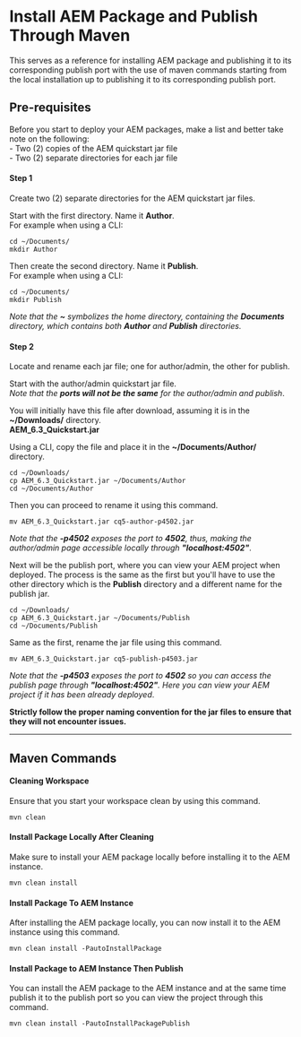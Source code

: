 # Install AEM Package and Publish Through Maven
This serves as a reference for installing AEM package and publishing it to its corresponding publish port with the use of maven commands starting from the local installation up to publishing it to its corresponding publish port.

## Pre-requisites
Before you start to deploy your AEM packages, make a list and better take note on the following:  
    - Two (2) copies of the AEM quickstart jar file  
    - Two (2) separate directories for each jar file
  
#### Step 1
Create two (2) separate directories for the AEM quickstart jar files.  
  
Start with the first directory. Name it **Author**.  
For example when using a CLI:  
```
cd ~/Documents/
mkdir Author
```
Then create the second directory. Name it **Publish**.  
For example when using a CLI:  
```
cd ~/Documents/
mkdir Publish
```
  
*Note that the **~** symbolizes the home directory, containing the **Documents** directory, which contains both **Author** and **Publish** directories.*  

#### Step 2
Locate and rename each jar file; one for author/admin, the other for publish.  
  
Start with the author/admin quickstart jar file.  
*Note that the **ports will not be the same** for the author/admin and publish*.  
  
You will initially have this file after download, assuming it is in the **~/Downloads/** directory.  
**AEM_6.3_Quickstart.jar**  
  
Using a CLI, copy the file and place it in the **~/Documents/Author/** directory.  
```
cd ~/Downloads/
cp AEM_6.3_Quickstart.jar ~/Documents/Author
cd ~/Documents/Author
```  
Then you can proceed to rename it using this command.  
```
mv AEM_6.3_Quickstart.jar cq5-author-p4502.jar
```  
*Note that the **-p4502** exposes the port to **4502**, thus, making the author/admin page accessible locally through **"localhost:4502"***.  
  
Next will be the publish port, where you can view your AEM project when deployed. The process is the same as the first but you'll have to use the other directory which is the **Publish** directory and a different name for the publish jar.  
```
cd ~/Downloads/
cp AEM_6.3_Quickstart.jar ~/Documents/Publish
cd ~/Documents/Publish
```  
Same as the first, rename the jar file using this command.  
```
mv AEM_6.3_Quickstart.jar cq5-publish-p4503.jar
```  
*Note that the **-p4503** exposes the port to **4502** so you can access the publish page through **"localhost:4502"**. Here you can view your AEM project if it has been already deployed*.  

**Strictly follow the proper naming convention for the jar files to ensure that they will not encounter issues.**

___
## Maven Commands
#### Cleaning Workspace
Ensure that you start your workspace clean by using this command.  
```
mvn clean
```
  
#### Install Package Locally After Cleaning
Make sure to install your AEM package locally before installing it to the AEM instance.  
```
mvn clean install
```

#### Install Package To AEM Instance  
After installing the AEM package locally, you can now install it to the AEM instance using this command.  
```
mvn clean install -PautoInstallPackage
```

#### Install Package to AEM Instance Then Publish
You can install the AEM package to the AEM instance and at the same time publish it to the publish port so you can view the project through this command.
```
mvn clean install -PautoInstallPackagePublish
```